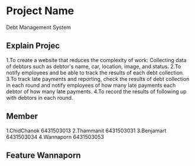 # Project Name

Debt Management System 

## Explain Projec
1.To create a website that reduces the complexity of work:  Collecting data of debtors such as debtor's name, car, location, image, and status. 
2.To notify employees and be able to track the results of each debt collection.
3.To track late payments and reporting, check the results of debt collection in each round and notify employees of how many late payments each debtor of how many late payments.
4.To record the results of following up with debtors in each round.

## Member
1.ChidChanok 6431503013
2.Thammanit 6431503031
3.Benjamart 6431503034
4.Wannaporn 6431503053

## Feature Wannaporn

